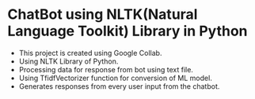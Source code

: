 # ChatBot using NLTK(Natural Language Toolkit) Library in Python

- This project is created using Google Collab.
- Using NLTK Library of Python.
- Processing data for response from bot using text file.
- Using TfidfVectorizer function for conversion of ML model.
- Generates responses from every user input from the chatbot.
